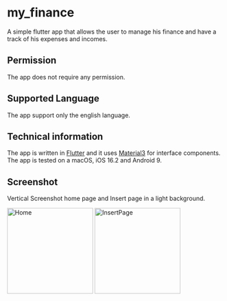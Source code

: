 # my_finance

A simple flutter app that allows the user to manage his finance and have a track of his expenses and incomes.

## Permission
The app does not require any permission.

## Supported Language
The app support only the english language.

## Technical information
The app is written in [Flutter](https://flutter.dev) and it uses [Material3](https://m3.material.io) for interface components. The app is tested on a macOS, iOS 16.2 and Android 9.

## Screenshot
Vertical Screenshot home page and Insert page in a light background.
<p float="left">
<img src="https://github.com/Sproc01/my_finance/assets/95143387/f34965e6-0cd1-482a-a75b-c49efb09aef7" alt="Home")
 width="200" />
<img src="https://github.com/Sproc01/my_finance/assets/95143387/586611ee-03bc-49d1-be84-6bb277a47a52" alt="InsertPage" width="200"/>
</p>
